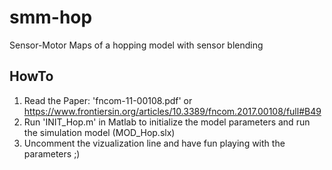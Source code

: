# smm-hop
Sensor-Motor Maps of a hopping model with sensor blending 

## HowTo

1. Read the Paper: 'fncom-11-00108.pdf' or https://www.frontiersin.org/articles/10.3389/fncom.2017.00108/full#B49
2. Run 'INIT_Hop.m' in Matlab to initialize the model parameters and run the simulation model (MOD_Hop.slx)
3. Uncomment the vizualization line and have fun playing with the parameters ;)
